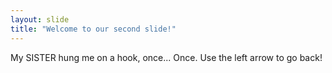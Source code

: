 ```yaml
---
layout: slide
title: "Welcome to our second slide!"
---
```

My SISTER hung me on a hook, once... Once.
Use the left arrow to go back!
